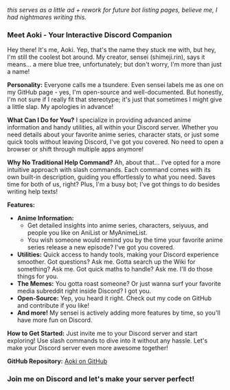*this serves as a little ad + rework for future bot listing pages, believe me, I had nightmares writing this.*

### Meet Aoki - Your Interactive Discord Companion

Hey there! It's me, Aoki. Yep, that's the name they stuck me with, but hey, I'm still the coolest bot around. My creator, sensei (shimeji.rin), says it means... a mere blue tree, unfortunately; but don't worry, I'm more than just a name!

**Personality:**
Everyone calls me a tsundere. Even sensei labels me as one on my GitHub page - yes, I'm open-source and well-documented. But honestly, I'm not sure if I really fit that stereotype; it's just that sometimes I might give a little slap. My apologies in advance!

**What Can I Do for You?**
I specialize in providing advanced anime information and handy utilities, all within your Discord server. Whether you need details about your favorite anime series, character stats, or just some quick tools without leaving Discord, I've got you covered. No need to open a browser or shift through multiple apps anymore!

**Why No Traditional Help Command?**
Ah, about that... I've opted for a more intuitive approach with slash commands. Each command comes with its own built-in description, guiding you effortlessly to what you need. Saves time for both of us, right? Plus, I'm a busy bot; I've got things to do besides writing help texts!

**Features:**
- **Anime Information:** 
  - Get detailed insights into anime series, characters, seiyuus, and people you like on AniList or MyAnimeList. 
  - You wish someone would remind you by the time your favorite anime series release a new episode? I've got you covered.
- **Utilities:** Quick access to handy tools, making your Discord experience smoother. Got questions? Ask me. Gotta search up the Wiki for something? Ask me. Got quick maths to handle? Ask me. I'll do those things for you.
- **The Memes:** You gotta roast someone? Or just wanna surf your favorite media subreddit right inside Discord? I got you.
- **Open-Source:** Yep, you heard it right. Check out my code on GitHub and contribute if you like!
- **And more!** My sensei is actively adding more features by time, so you'll have more fun on Discord.

**How to Get Started:**
Just invite me to your Discord server and start exploring! Use slash commands to dive into it without any hassle. Let's make your Discord server even more awesome together!

**GitHub Repository:** [Aoki on GitHub](https://github.com/AokiOfficial/Aoki)

### Join me on Discord and let's make your server perfect!
